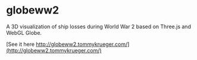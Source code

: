 # globeww2

A 3D visualization of ship losses during World War 2 based on Three.js and WebGL Globe.

[See it here http://globeww2.tommykrueger.com/](http://globeww2.tommykrueger.com/)